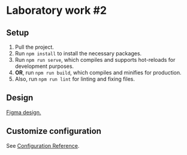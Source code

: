 # Laboratory work #2

## Setup

1. Pull the project.
2. Run `npm install` to install the necessary packages.
3. Run `npm run serve`, which compiles and supports hot-reloads for development purposes.
4. **OR**, run `npm run build`, which compiles and minifies for production.
5. Also, run `npm run lint` for linting and fixing files.

## Design

[Figma design.](https://www.figma.com/design/UtGRJLAdfd162yQo6hVOjk/Vue-js-Task)

## Customize configuration

See [Configuration Reference](https://cli.vuejs.org/config/).
